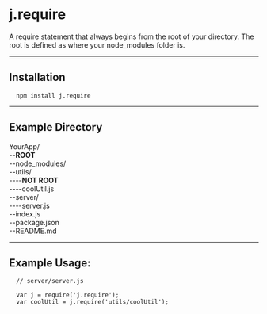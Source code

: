 # j.require

A require statement that always begins from the root of your directory.
The root is defined as where your node_modules folder is.

****
## Installation

```
  npm install j.require
```

****

## Example Directory

YourApp/<br>
--**ROOT**<br>
--node_modules/<br>
--utils/<br>
----**NOT ROOT**<br>
----coolUtil.js<br>
--server/<br>
----server.js<br>
--index.js<br>
--package.json<br>
--README.md<br>

****

## Example Usage:


  ```
    // server/server.js

    var j = require('j.require');
    var coolUtil = j.require('utils/coolUtil');
  ```
